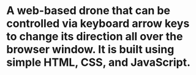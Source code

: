 # A web-based drone that can be controlled via keyboard arrow keys to change its direction all over the browser window. It is built using simple HTML, CSS, and JavaScript.
